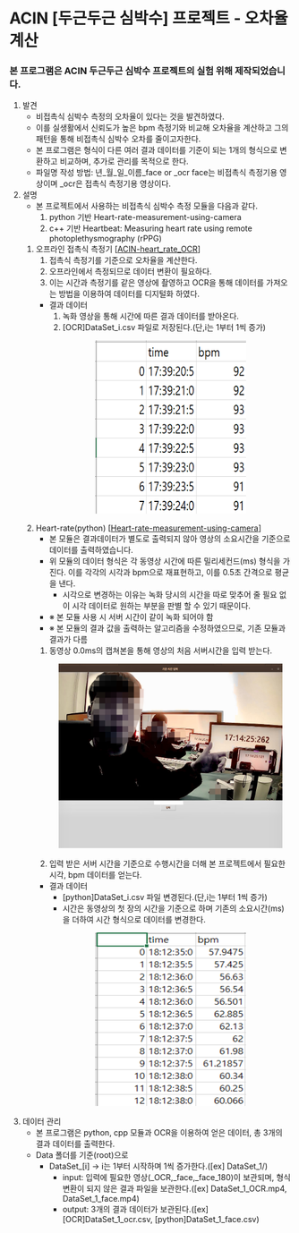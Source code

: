 # ACIN [두근두근 심박수] 프로젝트 - 오차율 계산
### 본 프로그램은 ACIN 두근두근 심박수 프로젝트의 실험 위해 제작되었습니다.

1. 발견
    * 비접촉식 심박수 측정의 오차율이 있다는 것을 발견하였다.
    * 이를 실생활에서 신뢰도가 높은 bpm 측정기와 비교해 오차율을 계산하고 그의 패턴을 통해 비접촉식 심박수 오차를 줄이고자한다.
    * 본 프로그램은 형식이 다른 여러 결과 데이터를 기준이 되는 1개의 형식으로 변환하고 비교하며, 추가로 관리를 목적으로 한다.
    * 파일명 작성 방법: 년_월_일_이름_face or _ocr face는 비접촉식 측정기용 영상이며 _ocr은 접촉식 측정기용 영상이다.
2. 설명
    * 본 프로젝트에서 사용하는 비접촉식 심박수 측정 모듈을 다음과 같다.
        1. python 기반 Heart-rate-measurement-using-camera 
        2. c++ 기반 Heartbeat: Measuring heart rate using remote photoplethysmography (rPPG) 
    1. 오프라인 접촉식 측정기 [[ACIN-heart_rate_OCR](https://github.com/Grayson1999/ACIN-heart_rate_OCR)]
        1. 접촉식 측정기를 기준으로 오차율을 계산한다.
        2. 오프라인에서 측정되므로 데이터 변환이 필요하다.
        3. 이는 시간과 측정기를 같은 영상에 촬영하고 OCR을 통해 데이터를 가져오는 방법을 이용하여 데이터를 디지털화 하였다.
        * 결과 데이터
            1. 녹화 영상을 통해 시간에 따른 결과 데이터를 받아온다.<br>
            2. [OCR]DataSet_i.csv 파일로 저장된다.(단,i는 1부터 1씩 증가)
            <p align="center"><img src="./readme_img/result1.2.png"  width="270" height="310"><p>
    2. Heart-rate(python) [[Heart-rate-measurement-using-camera](https://github.com/habom2310/Heart-rate-measurement-using-camera)]
        - 본 모듈은 결과데이터가 별도로 출력되지 않아 영상의 소요시간을 기준으로 데이터를 출력하였습니다.
        - 위 모듈의 데이터 형식은 각 동영상 시간에 따른 밀리세컨드(ms) 형식을 가진다. 이를 각각의 시각과 bpm으로 재표현하고, 이를 0.5초 간격으로 평균을 낸다.
            - 시각으로 변경하는 이유는 녹화 당시의 시간을 따로 맞추어 줄 필요 없이 시각 데이터로 원하는 부분을 판별 할 수 있기 때문이다.
        - ※ 본 모듈 사용 시 서버 시간이 같이 녹화 되어야 함
        - ※ 본 모듈의 결과 값을 출력하는 알고리즘을 수정하였으므로, 기존 모듈과 결과가 다름
        1. 동영상 0.0ms의 캡쳐본을 통해 영상의 처음 서버시간을 입력 받는다.
            <p align="center"><img src="./readme_img/time_check.jpg"  width="400" height="330"><p>
        2. 입력 받은 서버 시간을 기준으로 수행시간을 더해 본 프로젝트에서 필요한 시각, bpm 데이터를 얻는다.
        * 결과 데이터
            * [python]DataSet_i.csv 파일 변경된다.(단,i는 1부터 1씩 증가)
            * 시간은 동영상의 첫 장의 시간을 기준으로 하며 기존의 소요시간(ms)을 더하여 시간 형식으로 데이터를 변경한다.
            <p align="center"><img src="./readme_img/python_result_data.png"  width="270" height="310"><p>
3. 데이터 관리
    * 본 프로그램은 python, cpp 모듈과 OCR을 이용하여 얻은 데이터, 총 3개의 결과 데이터를 출력한다.
    * Data 폴더를 기준(root)으로
        * DataSet_[i] -> i는 1부터 시작하며 1씩 증가한다.([ex] DataSet_1/)
            * input: 입력에 필요한 영상(_OCR,_face,_face_180)이 보관되며, 형식 변환이 되지 않은 결과 파일을 보관한다.([ex] DataSet_1_OCR.mp4, DataSet_1_face.mp4)
            * output: 3개의 결과 데이터가 보관된다.([ex] [OCR]DataSet_1_ocr.csv, [python]DataSet_1_face.csv)
